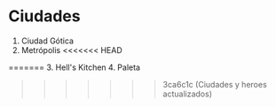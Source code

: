 # Ciudades

1. Ciudad Gótica
2. Metrópolis
<<<<<<< HEAD

=======
3. Hell's Kitchen
4. Paleta
>>>>>>> 3ca6c1c (Ciudades y heroes actualizados)
